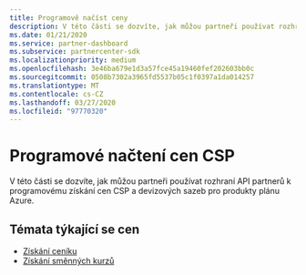 ```yaml
---
title: Programově načíst ceny
description: V této části se dozvíte, jak můžou partneři používat rozhraní API partnerů k programovému získání cen a devizových sazeb pro produkty plánu Azure.
ms.date: 01/21/2020
ms.service: partner-dashboard
ms.subservice: partnercenter-sdk
ms.localizationpriority: medium
ms.openlocfilehash: 3e46ba679e1d3a57fce45a19460fef202603bb0c
ms.sourcegitcommit: 0508b7302a3965fd5537b05c1f0397a1da014257
ms.translationtype: MT
ms.contentlocale: cs-CZ
ms.lasthandoff: 03/27/2020
ms.locfileid: "97770320"
---
```

# <a name="programmatically-retrieve-csp-pricing"></a>Programové načtení cen CSP

V této části se dozvíte, jak můžou partneři používat rozhraní API partnerů k programovému získání cen CSP a devizových sazeb pro produkty plánu Azure.

## <a name="pricing-topics"></a>Témata týkající se cen

- [Získání ceníku](get-a-price-sheet.md)
- [Získání směnných kurzů](get-foreign-exchange-rates.md)
